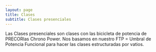 ```yaml
---
layout: page
title: Clases
subtitle: Clases presenciales
---
```


Las Clases presenciales son clases con las bicicleta de potencia de PRECORlas Chrono Power. Nos basamos en nuestro FTP = Umbral de Potencia Funcional para hacer las clases estructuradas por vatios.
